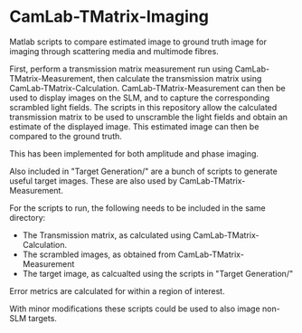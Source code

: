 # CamLab-TMatrix-Imaging

Matlab scripts to compare estimated image to ground truth image for imaging through scattering media and multimode fibres.

First, perform a transmission matrix measurement run using CamLab-TMatrix-Measurement, then calculate the transmission matrix using CamLab-TMatrix-Calculation. CamLab-TMatrix-Measurement can then be used to display images on the SLM, and to capture the corresponding scrambled light fields. The scripts in this repository allow the calculated transmission matrix to be used to unscramble the light fields and obtain an estimate of the displayed image. This estimated image can then be compared to the ground truth.

This has been implemented for both amplitude and phase imaging.

Also included in "Target Generation/" are a bunch of scripts to generate useful target images. These are also used by CamLab-TMatrix-Measurement.

For the scripts to run, the following needs to be included in the same directory:
- The Transmission matrix, as calculated using CamLab-TMatrix-Calculation.
- The scrambled images, as obtained from CamLab-TMatrix-Measurement
- The target image, as calcualted using the scripts in "Target Generation/"

Error metrics are calculated for within a region of interest.

With minor modifications these scripts could be used to also image non-SLM targets.
